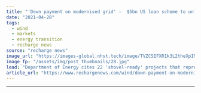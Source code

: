 ```yaml
---
title: "'Down payment on modernised grid' -  $5bn US loan scheme to unlock 60GW wind and solar"
date: "2021-04-28"
tags: 
  - wind
  - markets
  - energy transition
  - recharge news
source: "recharge news"
image_url: "https://images-global.nhst.tech/image/TVZCSEFXR1k3L2theXpIMW1JNnR4RWtRMXNQRjBacUtGamkvcXVXeklRbz0=/nhst/binary/8596a0ba899cf4e44b3dad4d957bb7e5"
image_fp: "/assets/img/post_thumbnails/28.jpg"
lead: "Department of Energy cites 22 'shovel-ready' projects that represent a $33.3bn investment that could create as many as 600,000 new jobs"
article_url: "https://www.rechargenews.com/wind/down-payment-on-modernised-grid-5bn-us-loan-scheme-to-unlock-60gw-wind-and-solar/2-1-1002088"
---
```


---
